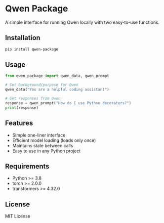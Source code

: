 # Qwen Package

A simple interface for running Qwen locally with two easy-to-use functions.

## Installation

```bash
pip install qwen-package
```

## Usage

```python
from qwen_package import qwen_data, qwen_prompt

# Set background/purpose for Qwen
qwen_data("You are a helpful coding assistant")

# Get responses from Qwen
response = qwen_prompt("How do I use Python decorators?")
print(response)
```

## Features

- Simple one-liner interface
- Efficient model loading (loads only once)
- Maintains state between calls
- Easy to use in any Python project

## Requirements

- Python >= 3.8
- torch >= 2.0.0
- transformers >= 4.32.0

## License

MIT License
